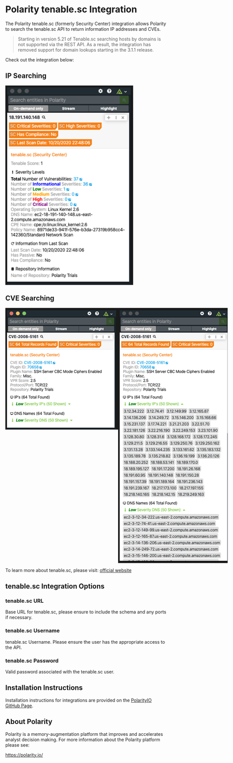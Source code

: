 # Polarity tenable.sc Integration

The Polarity tenable.sc (formerly Security Center) integration allows Polarity to search the tenable.sc API to return information IP addresses and CVEs.

> Starting in version 5.21 of Tenable.sc searching hosts by domains is not supported via the REST API.  As a result, the integration has removed support for domain lookups starting in the 3.1.1 release.

Check out the integration below:

## IP Searching
<div style="display:flex; justify-content: flex-start; align-items:flex-start;">
  <img width="400" alt="Integration Example New Incident Created" src="./assets/ip-results.png">
</div>

## CVE Searching
<div style="display:flex; justify-content: flex-start; align-items:flex-start;">
  <img width="400" alt="Integration Example New Incident" src="./assets/cve-results.png">
  <img width="400" alt="Integration Example New Incident Created" src="./assets/cve-results-expanded.png">
</div>

To learn more about tenable.sc, please visit: [official website](https://www.tenable.com/products/tenable-sc)

## tenable.sc Integration Options

### tenable.sc URL
Base URL for tenable.sc, please ensure to include the schema and any ports if necessary.

### tenable.sc Username
tenable.sc Username. Please ensure the user has the appropriate access to the API.

### tenable.sc Password
Valid password associated with the tenable.sc user.

## Installation Instructions

Installation instructions for integrations are provided on the [PolarityIO GitHub Page](https://polarityio.github.io/).

## About Polarity

Polarity is a memory-augmentation platform that improves and accelerates analyst decision making.  For more information about the Polarity platform please see:

https://polarity.io/
